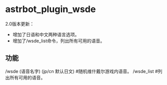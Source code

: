 # astrbot_plugin_wsde

2.0版本更新：
- 增加了日语和中文两种语言选项。
- 增加了/wsde_list命令，列出所有可用的语音。

## 功能
/wsde (语音名字) (jp/cn 默认日文)   #随机维什戴尔游戏内语音。
/wsde_list    #列出所有可用的语音。

